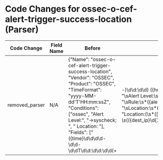 # Code Changes for ossec-o-cef-alert-trigger-success-location (Parser)

| Code Change | Field Name | Before | After |
|-------------|------------|--------|-------|
| removed_parser | N/A | {"Name": "ossec-o-cef-alert-trigger-success-location", "Vendor": "OSSEC", "Product": "OSSEC", "TimeFormat": "yyyy-MM-dd'T'HH:mm:ssZ", "Conditions": ["ossec", "Alert Level:", "->syscheck; ", " Location: "], "Fields": ["({time}\d\d\d\d-\d\d-\d\dT\d\d:\d\d:\d\d(\+|\-)\d\d:\d\d) ({host}[\w.\-]+) ossec", "\sAlert Level:\s*({alert_severity}\d+)", "\sRule:\s*({alert_name}[^;]+)", "\sLocation:\s*\(({dest_host}[^\)]+)", "Location:(\s*\([^;]*?\))?\s*(({dest_ip}\d{1,3}\.\d{1,3}\.\d{1,3}\.\d{1,3})|({dest_host}[^;\-]+))", "\sfor:\s*'({file_path}({file_dir}[^']*?[\\\/]+)?({file_name}[^'\\\/]+?(\.({file_ext}\w+))?))'", "\sCurrent SHA1:\s*'({hash_sha1}[^;']+)", "\sCurrent MD5:\s*'({hash_md5}[^;']+)"], "ParserVersion": "v1.0.0"} | N/A |